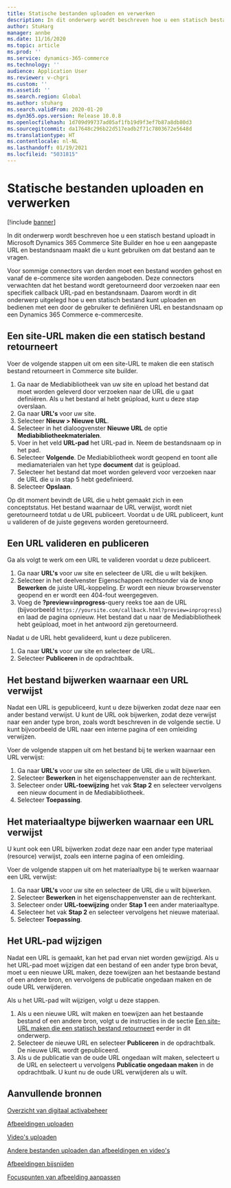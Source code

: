 ```yaml
---
title: Statische bestanden uploaden en verwerken
description: In dit onderwerp wordt beschreven hoe u een statisch bestand uploadt in Microsoft Dynamics 365 Commerce Site Builder en hoe u een aangepaste URL en bestandsnaam maakt die u kunt gebruiken om dat bestand aan te vragen.
author: StuHarg
manager: annbe
ms.date: 11/16/2020
ms.topic: article
ms.prod: ''
ms.service: dynamics-365-commerce
ms.technology: ''
audience: Application User
ms.reviewer: v-chgri
ms.custom: ''
ms.assetid: ''
ms.search.region: Global
ms.author: stuharg
ms.search.validFrom: 2020-01-20
ms.dyn365.ops.version: Release 10.0.8
ms.openlocfilehash: 1d709d99737ad05af1fb19d9f3ef7b87a8db80d3
ms.sourcegitcommit: da17648c296b22d517eadb2f71c7803672e5648d
ms.translationtype: HT
ms.contentlocale: nl-NL
ms.lasthandoff: 01/19/2021
ms.locfileid: "5031815"
---
```

# <a name="upload-and-serve-static-files"></a>Statische bestanden uploaden en verwerken

[!include [banner](includes/banner.md)]

In dit onderwerp wordt beschreven hoe u een statisch bestand uploadt in Microsoft Dynamics 365 Commerce Site Builder en hoe u een aangepaste URL en bestandsnaam maakt die u kunt gebruiken om dat bestand aan te vragen.

Voor sommige connectors van derden moet een bestand worden gehost en vanaf de e-commerce site worden aangeboden. Deze connectors verwachten dat het bestand wordt geretourneerd door verzoeken naar een specifiek callback URL-pad en bestandsnaam. Daarom wordt in dit onderwerp uitgelegd hoe u een statisch bestand kunt uploaden en bedienen met een door de gebruiker te definiëren URL en bestandsnaam op een Dynamics 365 Commerce e-commercesite.

## <a name="create-a-site-url-that-returns-a-static-file"></a>Een site-URL maken die een statisch bestand retourneert

Voer de volgende stappen uit om een site-URL te maken die een statisch bestand retourneert in Commerce site builder.

1. Ga naar de Mediabibliotheek van uw site en upload het bestand dat moet worden geleverd door verzoeken naar de URL die u gaat definiëren. Als u het bestand al hebt geüpload, kunt u deze stap overslaan.
1. Ga naar **URL's** voor uw site.
1. Selecteer **Nieuw \> Nieuwe URL**.
1. Selecteer in het dialoogvenster **Nieuwe URL** de optie **Mediabibliotheekmaterialen**.
1. Voer in het veld **URL-pad** het URL-pad in. Neem de bestandsnaam op in het pad.
1. Selecteer **Volgende**. De Mediabibliotheek wordt geopend en toont alle mediamaterialen van het type **document** dat is geüpload.
1. Selecteer het bestand dat moet worden geleverd voor verzoeken naar de URL die u in stap 5 hebt gedefinieerd.
1. Selecteer **Opslaan**.

Op dit moment bevindt de URL die u hebt gemaakt zich in een conceptstatus. Het bestand waarnaar de URL verwijst, wordt niet geretourneerd totdat u de URL publiceert. Voordat u de URL publiceert, kunt u valideren of de juiste gegevens worden geretourneerd.

## <a name="validate-and-publish-a-url"></a>Een URL valideren en publiceren

Ga als volgt te werk om een URL te valideren voordat u deze publiceert.

1. Ga naar **URL's** voor uw site en selecteer de URL die u wilt bekijken.
2. Selecteer in het deelvenster Eigenschappen rechtsonder via de knop **Bewerken** de juiste URL-koppeling. Er wordt een nieuw browservenster geopend en er wordt een 404-fout weergegeven.
3. Voeg de **?preview=inprogress**-query reeks toe aan de URL (bijvoorbeeld `https://yoursite.com/callback.html?preview=inprogress`) en laad de pagina opnieuw. Het bestand dat u naar de Mediabibliotheek hebt geüpload, moet in het antwoord zijn geretourneerd.

Nadat u de URL hebt gevalideerd, kunt u deze publiceren.

1. Ga naar **URL's** voor uw site en selecteer de URL.
2. Selecteer **Publiceren** in de opdrachtbalk.

## <a name="update-the-file-that-a-url-points-to"></a>Het bestand bijwerken waarnaar een URL verwijst

Nadat een URL is gepubliceerd, kunt u deze bijwerken zodat deze naar een ander bestand verwijst. U kunt de URL ook bijwerken, zodat deze verwijst naar een ander type bron, zoals wordt beschreven in de volgende sectie. U kunt bijvoorbeeld de URL naar een interne pagina of een omleiding verwijzen.

Voer de volgende stappen uit om het bestand bij te werken waarnaar een URL verwijst:

1. Ga naar **URL's** voor uw site en selecteer de URL die u wilt bijwerken.
1. Selecteer **Bewerken** in het eigenschappenvenster aan de rechterkant.
1. Selecteer onder **URL-toewijzing** het vak **Stap 2** en selecteer vervolgens een nieuw document in de Mediabibliotheek.
1. Selecteer **Toepassing**.

## <a name="update-the-asset-type-that-a-url-points-to"></a>Het materiaaltype bijwerken waarnaar een URL verwijst

U kunt ook een URL bijwerken zodat deze naar een ander type materiaal (resource) verwijst, zoals een interne pagina of een omleiding.

Voer de volgende stappen uit om het materiaaltype bij te werken waarnaar een URL verwijst:

1. Ga naar **URL's** voor uw site en selecteer de URL die u wilt bijwerken.
1. Selecteer **Bewerken** in het eigenschappenvenster aan de rechterkant.
1. Selecteer onder **URL-toewijzing** onder **Stap 1** een ander materiaaltype.
1. Selecteer het vak **Stap 2** en selecteer vervolgens het nieuwe materiaal.
1. Selecteer **Toepassing**.

## <a name="change-the-url-path"></a>Het URL-pad wijzigen

Nadat een URL is gemaakt, kan het pad ervan niet worden gewijzigd. Als u het URL-pad moet wijzigen dat een bestand of een ander type bron bevat, moet u een nieuwe URL maken, deze toewijzen aan het bestaande bestand of een andere bron, en vervolgens de publicatie ongedaan maken en de oude URL verwijderen.

Als u het URL-pad wilt wijzigen, volgt u deze stappen.

1. Als u een nieuwe URL wilt maken en toewijzen aan het bestaande bestand of een andere bron, volgt u de instructies in de sectie [Een site-URL maken die een statisch bestand retourneert](#create-a-site-url-that-returns-a-static-file) eerder in dit onderwerp.
1. Selecteer de nieuwe URL en selecteer **Publiceren** in de opdrachtbalk. De nieuwe URL wordt gepubliceerd.
1. Als u de publicatie van de oude URL ongedaan wilt maken, selecteert u de URL en selecteert u vervolgens **Publicatie ongedaan maken** in de opdrachtbalk. U kunt nu de oude URL verwijderen als u wilt.

## <a name="additional-resources"></a>Aanvullende bronnen

[Overzicht van digitaal activabeheer](dam-overview.md)

[Afbeeldingen uploaden](dam-upload-images.md)

[Video's uploaden](dam-upload-video.md)

[Andere bestanden uploaden dan afbeeldingen en video's](dam-upload-files.md)

[Afbeeldingen bijsnijden](dam-crop-images.md)

[Focuspunten van afbeelding aanpassen](dam-custom-focal-point.md)
